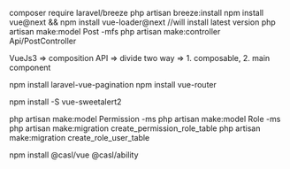 composer require laravel/breeze
php artisan breeze:install
npm install vue@next && npm install vue-loader@next //will install latest version
php artisan make:model Post -mfs
php artisan make:controller Api/PostController


VueJs3 => composition API => divide two way => 1. composable, 2. main component

npm install laravel-vue-pagination
npm install vue-router

npm install -S vue-sweetalert2

php artisan make:model Permission -ms
php artisan make:model Role -ms
php artisan make:migration create_permission_role_table
php artisan make:migration create_role_user_table


npm install @casl/vue @casl/ability
